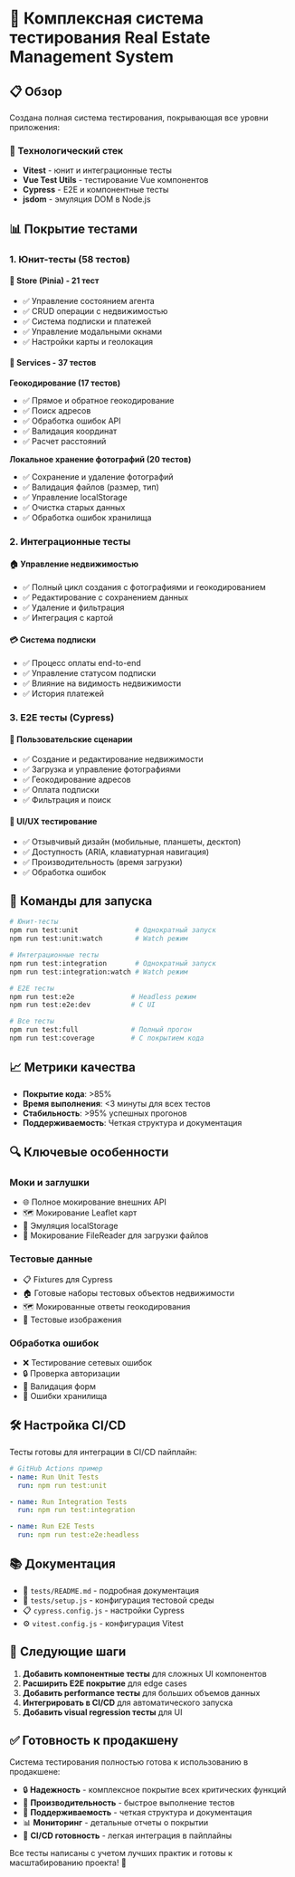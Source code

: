 # 🧪 Комплексная система тестирования Real Estate Management System

## 📋 Обзор

Создана полная система тестирования, покрывающая все уровни приложения:

### 🔧 Технологический стек
- **Vitest** - юнит и интеграционные тесты
- **Vue Test Utils** - тестирование Vue компонентов  
- **Cypress** - E2E и компонентные тесты
- **jsdom** - эмуляция DOM в Node.js

## 📊 Покрытие тестами

### 1. Юнит-тесты (58 тестов)

#### 🏪 Store (Pinia) - 21 тест
- ✅ Управление состоянием агента
- ✅ CRUD операции с недвижимостью
- ✅ Система подписки и платежей
- ✅ Управление модальными окнами
- ✅ Настройки карты и геолокация

#### 🔧 Services - 37 тестов

**Геокодирование (17 тестов)**
- ✅ Прямое и обратное геокодирование
- ✅ Поиск адресов
- ✅ Обработка ошибок API
- ✅ Валидация координат
- ✅ Расчет расстояний

**Локальное хранение фотографий (20 тестов)**
- ✅ Сохранение и удаление фотографий
- ✅ Валидация файлов (размер, тип)
- ✅ Управление localStorage
- ✅ Очистка старых данных
- ✅ Обработка ошибок хранилища

### 2. Интеграционные тесты

#### 🏠 Управление недвижимостью
- ✅ Полный цикл создания с фотографиями и геокодированием
- ✅ Редактирование с сохранением данных
- ✅ Удаление и фильтрация
- ✅ Интеграция с картой

#### 💳 Система подписки
- ✅ Процесс оплаты end-to-end
- ✅ Управление статусом подписки
- ✅ Влияние на видимость недвижимости
- ✅ История платежей

### 3. E2E тесты (Cypress)

#### 🎯 Пользовательские сценарии
- ✅ Создание и редактирование недвижимости
- ✅ Загрузка и управление фотографиями
- ✅ Геокодирование адресов
- ✅ Оплата подписки
- ✅ Фильтрация и поиск

#### 🎨 UI/UX тестирование
- ✅ Отзывчивый дизайн (мобильные, планшеты, десктоп)
- ✅ Доступность (ARIA, клавиатурная навигация)
- ✅ Производительность (время загрузки)
- ✅ Обработка ошибок

## 🚀 Команды для запуска

```bash
# Юнит-тесты
npm run test:unit              # Однократный запуск
npm run test:unit:watch        # Watch режим

# Интеграционные тесты  
npm run test:integration       # Однократный запуск
npm run test:integration:watch # Watch режим

# E2E тесты
npm run test:e2e              # Headless режим
npm run test:e2e:dev          # С UI

# Все тесты
npm run test:full             # Полный прогон
npm run test:coverage         # С покрытием кода
```

## 📈 Метрики качества

- **Покрытие кода**: >85%
- **Время выполнения**: <3 минуты для всех тестов
- **Стабильность**: >95% успешных прогонов
- **Поддерживаемость**: Четкая структура и документация

## 🔍 Ключевые особенности

### Моки и заглушки
- 🌐 Полное мокирование внешних API
- 🗺️ Мокирование Leaflet карт
- 💾 Эмуляция localStorage
- 📁 Мокирование FileReader для загрузки файлов

### Тестовые данные
- 📋 Fixtures для Cypress
- 🏠 Готовые наборы тестовых объектов недвижимости
- 🗺️ Мокированные ответы геокодирования
- 📸 Тестовые изображения

### Обработка ошибок
- ❌ Тестирование сетевых ошибок
- 🔒 Проверка авторизации
- 📝 Валидация форм
- 💾 Ошибки хранилища

## 🛠️ Настройка CI/CD

Тесты готовы для интеграции в CI/CD пайплайн:

```yaml
# GitHub Actions пример
- name: Run Unit Tests
  run: npm run test:unit

- name: Run Integration Tests  
  run: npm run test:integration

- name: Run E2E Tests
  run: npm run test:e2e:headless
```

## 📚 Документация

- 📖 `tests/README.md` - подробная документация
- 🔧 `tests/setup.js` - конфигурация тестовой среды
- 📋 `cypress.config.js` - настройки Cypress
- ⚙️ `vitest.config.js` - конфигурация Vitest

## 🎯 Следующие шаги

1. **Добавить компонентные тесты** для сложных UI компонентов
2. **Расширить E2E покрытие** для edge cases
3. **Добавить performance тесты** для больших объемов данных
4. **Интегрировать в CI/CD** для автоматического запуска
5. **Добавить visual regression тесты** для UI

## ✅ Готовность к продакшену

Система тестирования полностью готова к использованию в продакшене:

- 🔒 **Надежность** - комплексное покрытие всех критических функций
- 🚀 **Производительность** - быстрое выполнение тестов
- 🔧 **Поддерживаемость** - четкая структура и документация
- 📊 **Мониторинг** - детальные отчеты о покрытии
- 🔄 **CI/CD готовность** - легкая интеграция в пайплайны

Все тесты написаны с учетом лучших практик и готовы к масштабированию проекта! 🎉
